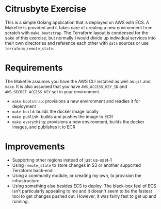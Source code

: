 # Citrusbyte Exercise

This is a simple Golang application that is deployed on AWS with ECS. A Makefile is provided and it takes care of creating a new environment from scratch with `make bootstrap`. The Terraform layout is condensed for the sake of this exercise, but normally I would divide up individual services into their own directories and reference each other with `data` sources or use `terraform_remote_state`.

# Requirements
The Makefile assumes you have the AWS CLI installed as well as `git` and `make`. It is also assumed that you have `AWS_ACCESS_KEY_ID` and `AWS_SECRET_ACCESS_KEY` set in your environment.

- `make bootstrap`: provisions a new environment and readies it for deployment
- `make build`: builds the docker image locally
- `make publish`: builds and pushes the image to ECR
- `make everything`: provisions a new environment, builds the docker images, and publishes it to ECR

# Improvements
- Supporting other regions instead of just us-east-1
- Using `remote_state` to store changes in S3 or another supported Terraform back-end
- Using a community module, or creating my own, to provision the infrastructure
- Using something else besides ECS to deploy. The black-box feel of ECS isn't particularly appealing to me and it doesn't seem to be the fastest tool to get changes pushed out. However, it was fairly fast to get up and running.